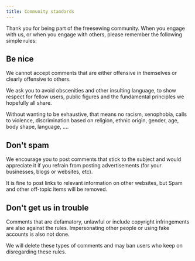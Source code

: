 ```yaml
---
title: Community standards
---
```

Thank you for being part of the freesewing community. 
When you engage with us, or when you engage with others, please remember the following simple rules: 

## Be nice
We cannot accept comments that are either offensive in themselves or clearly offensive to others. 

We ask you to avoid obscenities and other insulting language, 
to show respect for fellow users, 
public figures and the fundamental principles we hopefully all share.

Without wanting to be exhaustive, that means no racism, xenophobia, calls to violence, 
discrimination based on religion, ethnic origin, gender, 
age, body shape, language, &hellip;. 

## Don't spam
We encourage you to post comments that stick to the subject and would appreciate it 
if you refrain from posting advertisements 
(for your businesses, blogs or websites, etc). 

It is fine to post links to relevant information on other websites, but Spam and other off-topic items will be removed.

## Don't get us in trouble 
Comments that are defamatory, unlawful or include copyright infringements are also against the rules. 
Impersonating other people or using fake accounts is also not done.
  
We will delete these types of comments and may ban users who keep on disregarding these rules.
